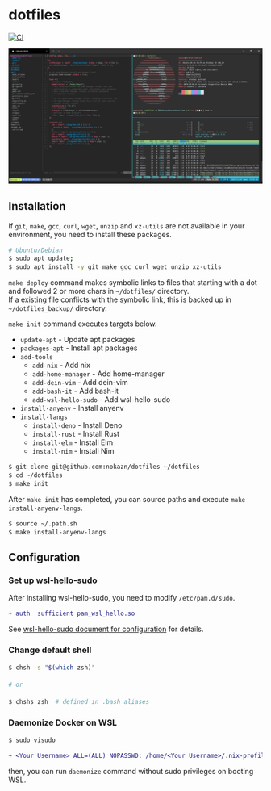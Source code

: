 # dotfiles

[![CI](https://github.com/nokazn/dotfiles/actions/workflows/static-check.yml/badge.svg?branch=main)](https://github.com/nokazn/dotfiles/actions/workflows/static-check.yml)

[![screenshot](./images/screenshot1.jpg)](./images/screenshot1.jpg)

## Installation

If `git`, `make`, `gcc`, `curl`, `wget`, `unzip` and `xz-utils` are not available in your environment, you need to install these packages.

```bash
# Ubuntu/Debian
$ sudo apt update;
$ sudo apt install -y git make gcc curl wget unzip xz-utils
```

`make deploy` command makes symbolic links to files that starting with a dot and followed 2 or more chars in `~/dotfiles/` directory.  
If a existing file conflicts with the symbolic link, this is backed up in `~/dotfiles_backup/` directory.

`make init` command executes targets below.

- `update-apt` - Update apt packages
- `packages-apt` - Install apt packages
- `add-tools`
  - `add-nix` - Add nix
  - `add-home-manager` - Add home-manager
  - `add-dein-vim` - Add dein-vim
  - `add-bash-it` - Add bash-it
  - `add-wsl-hello-sudo` - Add wsl-hello-sudo
- `install-anyenv` - Install anyenv
- `install-langs`
  - `install-deno` - Install Deno
  - `install-rust` - Install Rust
  - `install-elm` - Install Elm
  - `install-nim` - Install Nim

```bash
$ git clone git@github.com:nokazn/dotfiles ~/dotfiles
$ cd ~/dotfiles
$ make init
```

After `make init` has completed, you can source paths and execute `make install-anyenv-langs`.

```bash
$ source ~/.path.sh
$ make install-anyenv-langs
```

## Configuration

### Set up wsl-hello-sudo

After installing wsl-hello-sudo, you need to modify `/etc/pam.d/sudo`.

```diff
+ auth  sufficient pam_wsl_hello.so
```

See [wsl-hello-sudo document for configuration](https://github.com/nullpo-head/WSL-Hello-sudo#configuration) for details.

### Change default shell

```bash
$ chsh -s "$(which zsh)"

# or

$ chshs zsh  # defined in .bash_aliases
```

### Daemonize Docker on WSL

```bash
$ sudo visudo
```

```diff
+ <Your Username> ALL=(ALL) NOPASSWD: /home/<Your Username>/.nix-profile/bin/daemonize
```

then, you can run `daemonize` command without sudo privileges on booting WSL.
